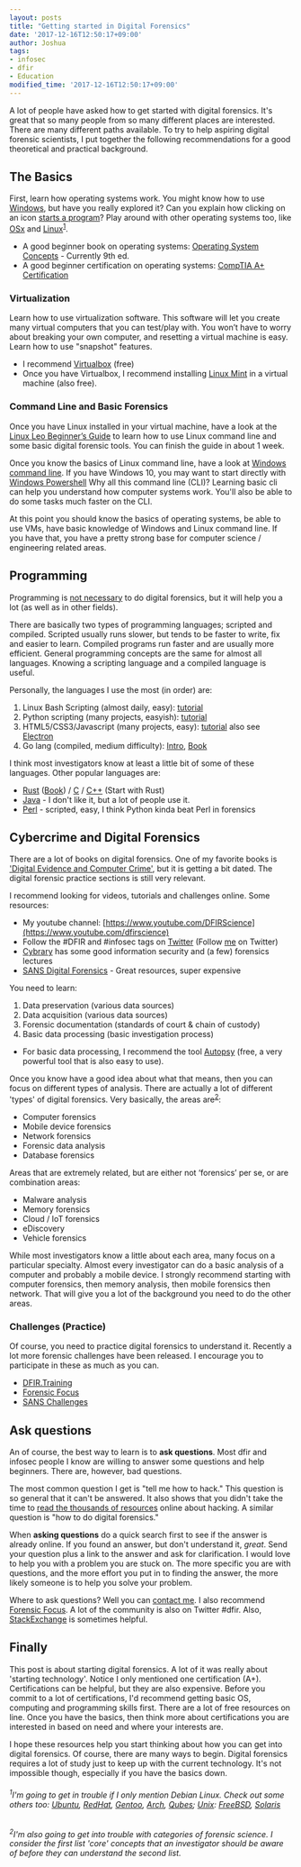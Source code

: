 ```yaml
---
layout: posts
title: "Getting started in Digital Forensics"
date: '2017-12-16T12:50:17+09:00'
author: Joshua
tags:
- infosec
- dfir
- Education
modified_time: '2017-12-16T12:50:17+09:00'
---
```


A lot of people have asked how to get started with digital forensics. It's great that so many people from so many different places are interested. There are many different paths available. To try to help aspiring digital forensic scientists, I put together the following recommendations for a good theoretical and practical background.

## The Basics
First, learn how operating systems work. You might know how to use [Windows](https://www.microsoft.com/en-us/windows), but have you really explored it? Can you explain how clicking on an icon [starts a program](https://en.wikipedia.org/wiki/Execution_(computing))? Play around with other operating systems too, like [OSx](https://www.apple.com/) and [Linux](https://www.debian.org/)<sup>[1](#linux)</sup>.

  * A good beginner book on operating systems: [Operating System Concepts](http://amzn.to/2yGiZ8d) - Currently 9th ed.
  * A good beginner certification on operating systems: [CompTIA A+ Certification](https://certification.comptia.org/certifications/a)

### Virtualization
Learn how to use virtualization software. This software will let you create many virtual computers that you can test/play with. You won’t have to worry about breaking your own computer, and resetting a virtual machine is easy. Learn how to use "snapshot" features.

  * I recommend [Virtualbox](https://www.virtualbox.org/wiki/Downloads) (free)
  * Once you have Virtualbox, I recommend installing [Linux Mint](https://linuxmint.com/download.php) in a virtual machine (also free).

### Command Line and Basic Forensics
Once you have Linux installed in your virtual machine, have a look at the [Linux Leo Beginner’s Guide](http://www.linuxleo.com/) to learn how to use Linux command line and some basic digital forensic tools. You can finish the guide in about 1 week.

Once you know the basics of Linux command line, have a look at [Windows command line](http://www.makeuseof.com/tag/a-beginners-guide-to-the-windows-command-line/). If you have Windows 10, you may want to start directly with [Windows Powershell](https://www.infoworld.com/article/3126427/microsoft-windows/go-pro-the-power-users-guide-to-powershell.html) Why all this command line (CLI)? Learning basic cli can help you understand how computer systems work. You'll also be able to do some tasks much faster on the CLI.

At this point you should know the basics of operating systems, be able to use VMs, have basic knowledge of Windows and Linux command line. If you have that, you have a pretty strong base for computer science / engineering related areas.

## Programming
Programming is [not necessary](http://www.sciencedirect.com/science/article/pii/S1742287617300282) to do digital forensics, but it will help you a lot (as well as in other fields).

There are basically two types of programming languages; scripted and compiled. Scripted usually runs slower, but tends to be faster to write, fix and easier to learn. Compiled programs run faster and are usually more efficient. General programming concepts are the same for almost all languages. Knowing a scripting language and a compiled language is useful.

Personally, the languages I use the most (in order) are:

1. Linux Bash Scripting (almost daily, easy): [tutorial](https://linuxconfig.org/bash-scripting-tutorial)
2. Python scripting (many projects, easyish): [tutorial](https://developers.google.com/edu/python/)
3. HTML5/CSS3/Javascript (many projects, easy): [tutorial](http://www.w3schools.com/html/html5_intro.asp) also see [Electron](https://electronjs.org/)
4. Go lang (compiled, medium difficulty): [Intro](https://www.golang-book.com/books/intro), [Book](http://amzn.to/2AUMg5a)

I think most investigators know at least a little bit of some of these languages. Other popular languages are:

* [Rust](https://www.rust-lang.org) ([Book](http://amzn.to/2yGE9mv)) / [C](http://amzn.to/2AS0nYG) / [C++](https://developers.google.com/edu/c++/) (Start with Rust)
* [Java](https://www.ibm.com/developerworks/java/tutorials/j-introtojava1/index.html) - I don't like it, but a lot of people use it.
* [Perl](https://www.perl.org/) - scripted, easy, I think Python kinda beat Perl in forensics

## Cybercrime and Digital Forensics
There are a lot of books on digital forensics. One of my favorite books is ['Digital Evidence and Computer Crime'](http://amzn.to/2CE5WHu), but it is getting a bit dated. The digital forensic practice sections is still very relevant.

I recommend looking for videos, tutorials and challenges online. Some resources:

  * My youtube channel: [https://www.youtube.com/DFIRScience](https://www.youtube.com/dfirscience)
  * Follow the #DFIR and #infosec tags on [Twitter](https://twitter.com/search?q=%23DFIR&src=tyah) (Follow [me](https://twitter.com/DFIRScience) on Twitter)
  * [Cybrary](https://www.cybrary.it/) has some good information security and (a few) forensics lectures
  * [SANS Digital Forensics](https://digital-forensics.sans.org/) - Great resources, super expensive

You need to learn:

1. Data preservation (various data sources)
2. Data acquisition (various data sources)
3. Forensic documentation (standards of court & chain of custody)
4. Basic data processing (basic investigation process)
*   For basic data processing, I recommend the tool [Autopsy](http://sleuthkit.org/autopsy/) (free, a very powerful tool that is also easy to use).

Once you know have a good idea about what that means, then you can focus on different types of analysis. There are actually a lot of different 'types' of digital forensics. Very basically, the areas are<sup>[2](#areas)</sup>:

* Computer forensics
* Mobile device forensics
* Network forensics
* Forensic data analysis
* Database forensics

Areas that are extremely related, but are either not ‘forensics’ per se, or are combination areas:

* Malware analysis
* Memory forensics
* Cloud / IoT forensics
* eDiscovery
* Vehicle forensics

While most investigators know a little about each area, many focus on a particular specialty. Almost every investigator can do a basic analysis of a computer and probably a mobile device. I strongly recommend starting with computer forensics, then memory analysis, then mobile forensics then network. That will give you a lot of the background you need to do the other areas.

### Challenges (Practice)
Of course, you need to practice digital forensics to understand it. Recently a lot more forensic challenges have been released. I encourage you to participate in these as much as you can.

* [DFIR.Training](http://www.dfir.training/index.php/tools/test-images-and-challenges)
* [Forensic Focus](https://www.forensicfocus.com/images-and-challenges)
* [SANS Challenges](https://digital-forensics.sans.org/community/challenges)

## Ask questions
An of course, the best way to learn is to **ask questions**. Most dfir and infosec people I know are willing to answer some questions and help beginners. There are, however, bad questions.

The most common question I get is "tell me how to hack." This question is so general that it can't be answered. It also shows that you didn't take the time to [read the thousands of resources](http://lmgtfy.com/?q=how+to+hack) online about hacking. A similar question is "how to do digital forensics."

When **asking questions** do a quick search first to see if the answer is already online. If you found an answer, but don't understand it, *great*. Send your question plus a link to the answer and ask for clarification. I would love to help you with a problem you are stuck on. The more specific you are with questions, and the more effort you put in to finding the answer, the more likely someone is to help you solve your problem.

Where to ask questions? Well you can [contact me](https://dfir.science/Contact/). I also recommend [Forensic Focus](https://www.forensicfocus.com/). A lot of the community is also on Twitter #dfir. Also, [StackExchange](https://security.stackexchange.com/) is sometimes helpful.

## Finally
This post is about starting digital forensics. A lot of it was really about 'starting technology'. Notice I only mentioned one certification (A+). Certifications can be helpful, but they are also expensive. Before you commit to a lot of certifications, I'd recommend getting basic OS, computing and programming skills first. There are a lot of free resources on line. Once you have the basics, then think more about certifications you are interested in based on need and where your interests are.

I hope these resources help you start thinking about how you can get into digital forensics. Of course, there are many ways to begin. Digital forensics requires a lot of study just to keep up with the current technology. It's not impossible though, especially if you have the basics down.


###### <sup><a name="linux">1</a></sup>I'm going to get in trouble if I only mention Debian Linux. Check out some others too: [Ubuntu](https://www.ubuntu.com/), [RedHat](https://www.redhat.com/en), [Gentoo](https://www.gentoo.org/), [Arch](https://www.archlinux.org/), [Qubes](https://www.qubes-os.org/); [Unix](https://en.wikipedia.org/wiki/Unix): [FreeBSD](https://www.freebsd.org/), [Solaris](https://www.oracle.com/solaris)

###### <sup><a name="areas">2</a></sup>I'm also going to get into trouble with categories of forensic science. I consider the first list 'core' concepts that an investigator should be aware of before they can understand the second list.
